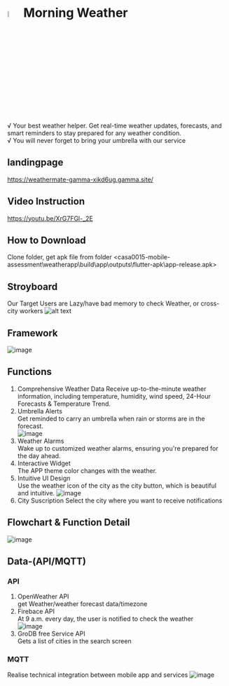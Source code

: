 # <img src="https://github.com/zczqxc5/casa0015-mobile-assessment/blob/main/Resourses/Untitled-1.png" width=6% height=6%> Morning Weather
√ Your best weather helper. Get real-time weather updates, forecasts, and smart reminders to stay prepared for any weather condition.  
√ You will never forget to bring your umbrella with our service

## landingpage
[https://weathermate-gamma-xikd6ug.gamma.site/  ](https://zczqxc5.github.io/casa0015-mobile-assessment/landing_page/gesapp)

## Video Instruction
https://youtu.be/XrG7FGl-_2E

## How to Download
Clone folder, get apk file from folder <casa0015-mobile-assessment\weatherapp\build\app\outputs\flutter-apk\app-release.apk>

## Stroyboard
Our Target Users are Lazy/have bad memory to check Weather, or cross-city workers
![alt text](https://github.com/zczqxc5/casa0015-mobile-assessment/blob/main/Resourses/storyboard.jpg)

## Framework
![image](https://github.com/zczqxc5/casa0015-mobile-assessment/assets/146037962/69e7a35b-3c69-44e2-a63c-d7b1b99dc97a)

## Functions
1. Comprehensive Weather Data
   Receive up-to-the-minute weather information, including temperature, humidity, wind speed, 24-Hour Forecasts & Temperature Trend.
2. Umbrella Alerts  
   Get reminded to carry an umbrella when rain or storms are in the forecast.  
   ![image](https://github.com/zczqxc5/casa0015-mobile-assessment/assets/146037962/124f1445-d2fb-47b6-892f-4c8dfde1e652)
3. Weather Alarms  
   Wake up to customized weather alarms, ensuring you're prepared for the day ahead.  
4. Interactive Widget  
   The APP theme color changes with the weather.  
5. Intuitive UI Design  
   Use the weather icon of the city as the city button, which is beautiful and intuitive.
   ![image](https://github.com/zczqxc5/casa0015-mobile-assessment/assets/146037962/e8f09b4d-02c1-49e1-b8cd-61e21549b32c)
6. City Suscription
   Select the city where you want to receive notifications

## Flowchart & Function Detail
![image](https://github.com/zczqxc5/casa0015-mobile-assessment/assets/146037962/62595764-ffe1-429d-8f3d-5b5afdfb3024)

## Data-(API/MQTT)
### API
1. OpenWeather API  
   get Weather/weather forecast data/timezone  
3. Firebace API  
   At 9 a.m. every day, the user is notified to check the weather  
   ![image](https://github.com/zczqxc5/casa0015-mobile-assessment/assets/146037962/b678f608-e62a-498b-ba46-3d37097757e6)
5. GroDB free Service API  
   Gets a list of cities in the search screen  

### MQTT
Realise technical integration between mobile app and services
![image](https://github.com/zczqxc5/casa0015-mobile-assessment/assets/146037962/dbbb1864-bc6e-4821-a744-e88b9fa3f7c5)

